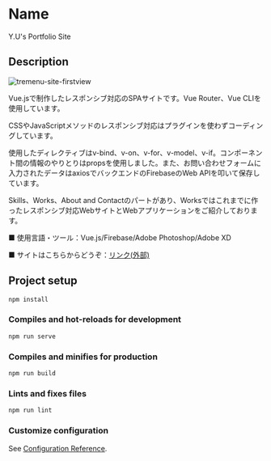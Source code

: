 Name
====

Y.U's Portfolio Site

## Description

![tremenu-site-firstview](https://user-images.githubusercontent.com/68333078/113622055-6abe0c00-9697-11eb-9c14-6ecac0756763.png)

Vue.jsで制作したレスポンシブ対応のSPAサイトです。Vue Router、Vue CLIを使用しています。

CSSやJavaScriptメソッドのレスポンシブ対応はプラグインを使わずコーディングしています。

使用したディレクティブはv-bind、v-on、v-for、v-model、v-if。コンポーネント間の情報のやりとりはpropsを使用しました。また、お問い合わせフォームに入力されたデータはaxiosでバックエンドのFirebaseのWeb APIを叩いて保存しています。

Skills、Works、About and Contactのパートがあり、Worksではこれまでに作ったレスポンシブ対応WebサイトとWebアプリケーションをご紹介しております。

■ 使用言語・ツール：Vue.js/Firebase/Adobe Photoshop/Adobe XD

■ サイトはこちらからどうぞ：[リンク(外部)](https://y-u-portfolio.netlify.app/)




## Project setup
```
npm install
```

### Compiles and hot-reloads for development
```
npm run serve
```

### Compiles and minifies for production
```
npm run build
```

### Lints and fixes files
```
npm run lint
```

### Customize configuration
See [Configuration Reference](https://cli.vuejs.org/config/).
